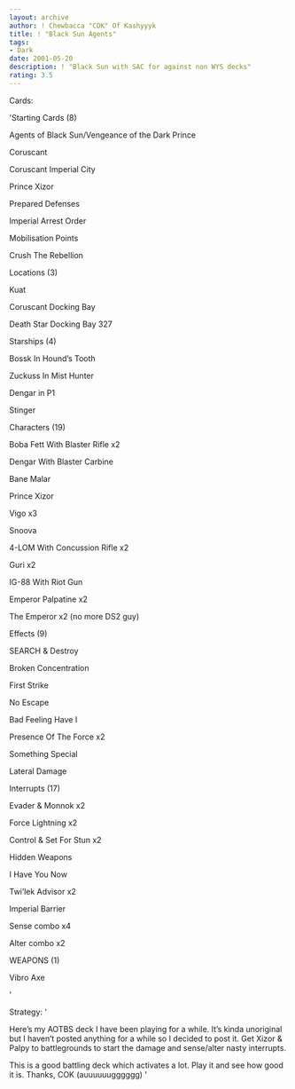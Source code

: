 ```yaml
---
layout: archive
author: ! Chewbacca "COK" Of Kashyyyk
title: ! "Black Sun Agents"
tags:
- Dark
date: 2001-05-20
description: ! "Black Sun with SAC for against non WYS decks"
rating: 3.5
---
```

Cards: 

'Starting Cards (8) 

Agents of Black Sun/Vengeance of the Dark Prince 

Coruscant 

Coruscant Imperial City 

Prince Xizor 

Prepared Defenses 

Imperial Arrest Order 

Mobilisation Points 

Crush The Rebellion  


Locations (3) 

Kuat 

Coruscant Docking Bay 

Death Star Docking Bay 327 


Starships (4) 

Bossk In Hound&#8217;s Tooth 

Zuckuss In Mist Hunter 

Dengar in P1

Stinger


Characters (19) 

Boba Fett With Blaster Rifle x2

Dengar With Blaster Carbine 

Bane Malar

Prince Xizor 

Vigo x3

Snoova

4-LOM With Concussion Rifle x2 

Guri x2 

IG-88 With Riot Gun 

Emperor Palpatine x2

The Emperor x2 (no more DS2 guy)


Effects (9) 

SEARCH & Destroy 

Broken Concentration 

First Strike 

No Escape 

Bad Feeling Have I

Presence Of The Force x2 

Something Special

Lateral Damage 


Interrupts (17) 

Evader & Monnok x2

Force Lightning x2 

Control & Set For Stun x2 

Hidden Weapons

I Have You Now 

Twi&#8217;lek Advisor x2

Imperial Barrier 

Sense combo x4

Alter combo x2


WEAPONS (1)

Vibro Axe

'

Strategy: '

Here’s my AOTBS deck I have been playing for a while. It’s kinda unoriginal but I haven’t posted anything for a while so I decided to post it. Get Xizor & Palpy to battlegrounds to start the damage and sense/alter nasty interrupts. 


This is a good battling deck which activates a lot. Play it and see how good it is. Thanks, COK (auuuuuugggggg) '
